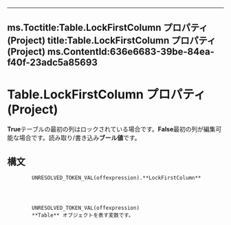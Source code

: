 

---
ms.Toctitle:Table.LockFirstColumn プロパティ (Project)
title:Table.LockFirstColumn プロパティ (Project)
ms.ContentId:636e6683-39be-84ea-f40f-23adc5a85693
---
# Table.LockFirstColumn プロパティ (Project)




**True**テーブルの最初の列はロックされている場合です。**False**最初の列が編集可能な場合です。読み取り/書き込み**ブール値**です。

## 構文

            UNRESOLVED_TOKEN_VAL(offexpression).**LockFirstColumn**




            UNRESOLVED_TOKEN_VAL(offexpression)
            **Table** オブジェクトを表す変数です。





